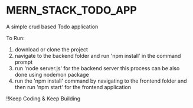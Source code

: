 # MERN_STACK_TODO_APP

A simple crud based Todo application

To Run:
1) download or clone the project 
2) navigate to the backend folder and run 'npm install' in the command prompt 
4) run 'node server.js' for the backend server this process can be also done using nodemon package
4) run the 'npm install' command by navigating to the frontend folder and then run 'npm start' for the frontend application 

!!Keep Coding & Keep Building
